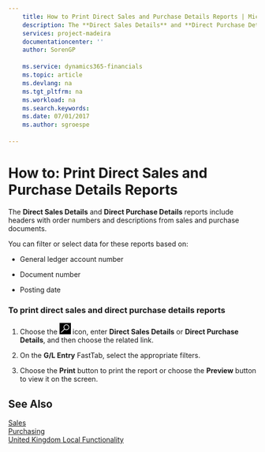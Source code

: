 ```yaml
---
    title: How to Print Direct Sales and Purchase Details Reports | Microsoft Docs
    description: The **Direct Sales Details** and **Direct Purchase Details** reports include headers with order numbers and descriptions from sales and purchase documents.
    services: project-madeira
    documentationcenter: ''
    author: SorenGP

    ms.service: dynamics365-financials
    ms.topic: article
    ms.devlang: na
    ms.tgt_pltfrm: na
    ms.workload: na
    ms.search.keywords:
    ms.date: 07/01/2017
    ms.author: sgroespe

---
```

# How to: Print Direct Sales and Purchase Details Reports
The **Direct Sales Details** and **Direct Purchase Details** reports include headers with order numbers and descriptions from sales and purchase documents.  

 You can filter or select data for these reports based on:  

-   General ledger account number  

-   Document number  

-   Posting date  

### To print direct sales and direct purchase details reports  

1.  Choose the ![Search for Page or Report](../../media/ui-search/search_small.png "Search for Page or Report icon") icon, enter **Direct Sales Details** or **Direct Purchase Details**, and then choose the related link.  

2.  On the **G/L Entry** FastTab, select the appropriate filters.  

3.  Choose the **Print** button to print the report or choose the **Preview** button to view it on the screen.  

## See Also  
[Sales](../../sales-manage-sales.md)   
[Purchasing](../../purchasing-manage-purchasing.md)   
 [United Kingdom Local Functionality](united-kingdom-local-functionality.md)
